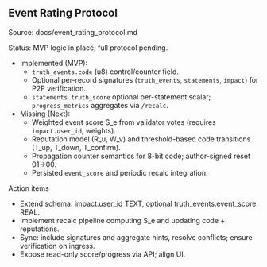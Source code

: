 ## Event Rating Protocol
Source: docs/event_rating_protocol.md

Status: MVP logic in place; full protocol pending.
- Implemented (MVP):
  - `truth_events.code` (u8) control/counter field.
  - Optional per-record signatures (`truth_events`, `statements`, `impact`) for P2P verification.
  - `statements.truth_score` optional per-statement scalar; `progress_metrics` aggregates via `/recalc`.
- Missing (Next):
  - Weighted event score S_e from validator votes (requires `impact.user_id`, weights).
  - Reputation model (R_u, W_v) and threshold-based code transitions (T_up, T_down, T_confirm).
  - Propagation counter semantics for 8-bit code; author-signed reset 01→00.
  - Persisted `event_score` and periodic recalc integration.

Action items
- Extend schema: impact.user_id TEXT, optional truth_events.event_score REAL.
- Implement recalc pipeline computing S_e and updating code + reputations.
- Sync: include signatures and aggregate hints, resolve conflicts; ensure verification on ingress.
 - Expose read-only score/progress via API; align UI.
